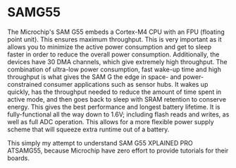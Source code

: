 # SAMG55
The Microchip's SAM G55 embeds a Cortex-M4 CPU with an FPU (floating point unit). This ensures maximum throughput. This is very important as it allows you to minimize the active power consumption and get to sleep faster in order to reduce the overall power consumption. Additionally, the devices have 30 DMA channels, which give extremely high throughput.  The combination of ultra-low power consumption, fast wake-up time and high throughput is what gives the SAM G the edge in space- and power-constrained consumer applications such as sensor hubs. It wakes up quickly, has the throughput needed to reduce the amount of time spent in active mode, and then goes back to sleep with SRAM retention to conserve energy.  This gives the best performance and longest battery lifetime. It is fully-functional all the way down to 1.6V; including flash reads and writes, as well as full ADC operation. This allows for a more flexible power supply scheme that will squeeze extra runtime out of a battery.

This simply my attempt to understand SAM G55 XPLAINED PRO ATSAMG55, because Microchip have zero effort to provide tutorials for their boards.
